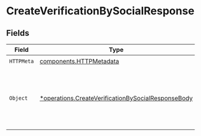 # CreateVerificationBySocialResponse


## Fields

| Field                                                                                                                   | Type                                                                                                                    | Required                                                                                                                | Description                                                                                                             |
| ----------------------------------------------------------------------------------------------------------------------- | ----------------------------------------------------------------------------------------------------------------------- | ----------------------------------------------------------------------------------------------------------------------- | ----------------------------------------------------------------------------------------------------------------------- |
| `HTTPMeta`                                                                                                              | [components.HTTPMetadata](../../models/components/httpmetadata.md)                                                      | :heavy_check_mark:                                                                                                      | N/A                                                                                                                     |
| `Object`                                                                                                                | [*operations.CreateVerificationBySocialResponseBody](../../models/operations/createverificationbysocialresponsebody.md) | :heavy_minus_sign:                                                                                                      | Successfully created the social verification record and returned the authorization URI.                                 |